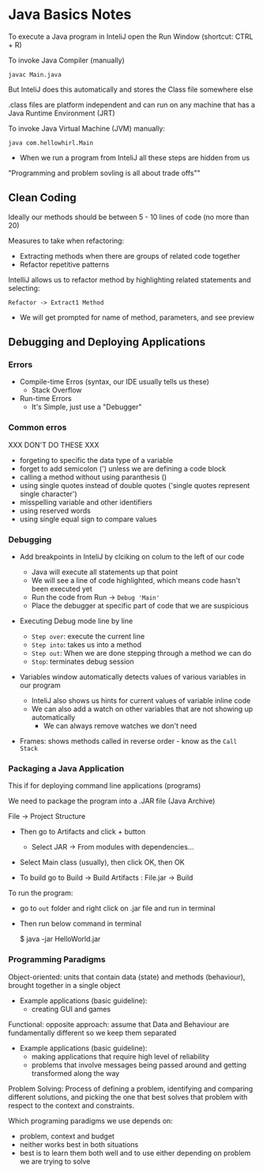 # Java Basics Notes

To execute a Java program in InteliJ open the Run Window (shortcut: CTRL + R)

To invoke Java Compiler (manually)

    javac Main.java

But InteliJ does this automatically and stores the Class file somewhere else

.class files are platform independent and can run on any machine that has a Java Runtime Environment (JRT)

To invoke Java Virtual Machine (JVM) manually:

    java com.hellowhirl.Main

- When we run a program from InteliJ all these steps are hidden from us

"Programming and problem sovling is all about trade offs""

## Clean Coding

Ideally our methods should be between 5 - 10 lines of code (no more than 20)

Measures to take when refactoring:

- Extracting methods when there are groups of related code together
- Refactor repetitive patterns 

IntelliJ allows us to refactor method by highlighting related statements and selecting:

`Refactor -> Extract1 Method`

- We will get prompted for name of method, parameters, and see preview

## Debugging and Deploying Applications

### Errors

- Compile-time Erros (syntax, our IDE usually tells us these)
  - Stack Overflow
- Run-time Errors
  - It's Simple, just use a "Debugger"
    
### Common erros

XXX DON'T DO THESE XXX
- forgeting to specific the data type of a variable
- forget to add semicolon (') unless we are defining a code block
- calling a method without using paranthesis ()
- using single quotes instead of double quotes ('single quotes represent single character')
- misspelling variable and other identifiers
- using reserved words
- using single equal sign to compare values

### Debugging

- Add breakpoints in InteliJ by clciking on colum to the left of our code
    - Java will execute all statements up that point
    - We will see a line of code highlighted, which means code hasn't been executed yet
    - Run the code from Run -> `Debug 'Main'`
    - Place the debugger at specific part of code that we are suspicious
    
- Executing Debug mode line by line
    - `Step over`: execute the current line
    - `Step into`: takes us into a method
    - `Step out`: When we are done stepping through a method we can do
    - `Stop`: terminates debug session
    
- Variables window automatically detects values of various variables in our program
    - InteliJ also shows us hints for current values of variable inline code
    - We can also add a watch on other variables that are not showing up automatically
        - We can always remove watches we don't need
    
- Frames: shows methods called in reverse order - know as the `Call Stack`

### Packaging a Java Application

This if for deploying command line applications (programs)

We need to package the program into a .JAR file (Java Archive)

File -> Project Structure

- Then go to Artifacts and click + button
  - Select JAR -> From modules with dependencies...
  
- Select Main class (usually), then click OK, then OK

- To build go to Build -> Build Artifacts : File.jar -> Build

To run the program:

- go to `out` folder and right click on .jar file and run in terminal
- Then run below command in terminal 


    $ java -jar HelloWorld.jar

### Programming Paradigms

Object-oriented: units that contain data (state) and methods (behaviour), brought together in a single object
- Example applications (basic guideline):
    - creating GUI and games

Functional: opposite approach: assume that Data and Behaviour are fundamentally different so we keep them separated
- Example applications (basic guideline):
    - making applications that require high level of reliability
    - problems that involve messages being passed around and getting transformed along the way

Problem Solving: 
Process of defining a problem, identifying and comparing different solutions,
and picking the one that best solves that problem with respect to the context and constraints.

Which programing paradigms we use depends on:
- problem, context and budget
- neither works best in both situations
- best is to learn them both well and to use either depending on problem we are trying to solve

